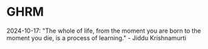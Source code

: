 # GHRM

2024-10-17: "The whole of life, from the moment you are born to the moment you die, is a process of learning." - Jiddu Krishnamurti
